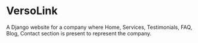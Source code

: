 # VersoLink
A Django website for a company where Home, Services, Testimonials, FAQ, Blog, Contact section is present to represent the company.
